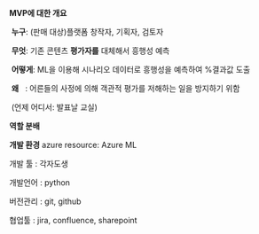 **MVP에 대한 개요**

 **누구**: (판매 대상)플랫폼 창작자, 기획자, 검토자

 **무엇**: 기존 콘텐츠 **평가자를** 대체해서 흥행성 예측

 **어떻게**: ML을 이용해 시나리오 데이터로 흥행성을 예측하여 %결과값 도출

 **왜**   : 어른들의 사정에 의해 객관적 평가를 저해하는 일을 방지하기 위함

 (언제 어디서: 발표날 교실)

**역할 분배**




**개발 환경**
azure resource: Azure ML

개발 툴 : 각자도생

개발언어 : python

버전관리 : git, github

협업툴 : jira, confluence, sharepoint


